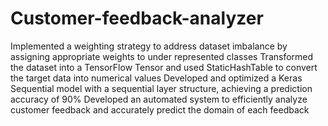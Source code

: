 # Customer-feedback-analyzer
Implemented a weighting strategy to address dataset imbalance by assigning appropriate weights to under represented classes
Transformed the dataset into a TensorFlow Tensor and used StaticHashTable to convert the target data into numerical values
Developed and optimized a Keras Sequential model with a sequential layer structure, achieving a prediction accuracy of 90%
Developed an automated system to efficiently analyze customer feedback and accurately predict the domain of each feedback
